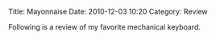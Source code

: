 Title: Mayonnaise
Date: 2010-12-03 10:20
Category: Review

Following is a review of my favorite mechanical keyboard.
